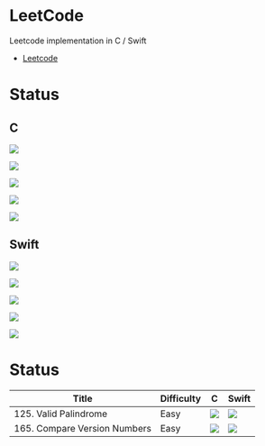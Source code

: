 LeetCode
=========

Leetcode implementation in C / Swift

* [Leetcode](https://leetcode.com/ "Leetcode")

Status
=========

## C 

![](https://img.shields.io/badge/[125]-21.74%25%20(003ms)-brightgreen.svg)

![](https://img.shields.io/badge/[165]-03.85%25%20(000ms)-brightgreen.svg)

![](https://img.shields.io/badge/[168]-00.00%25%20(000ms)-brightgreen.svg)

![](https://img.shields.io/badge/[189]-51.15%25%20(006ms)-brightgreen.svg)

![](https://img.shields.io/badge/[278]-00.00%25%20(000ms)-brightgreen.svg)


## Swift

![](https://img.shields.io/badge/[125]-71.88%25%20(222ms)-brightgreen.svg)

![](https://img.shields.io/badge/[165]-90.00%25%20(016ms)-brightgreen.svg)

![](https://img.shields.io/badge/[168]-75.00%25%20(016ms)-brightgreen.svg)

![](https://img.shields.io/badge/[189]-42.86%25%20(055ms)-brightgreen.svg)

![](https://img.shields.io/badge/[278]-Not--Support-brightgreen.svg)

Status
=========
| Title | Difficulty | C | Swift |
| ----- | ---------- | ---- | ----- |
125. Valid Palindrome | Easy | ![](https://img.shields.io/badge/21.47%25-003ms-brightgreen.svg) | ![](https://img.shields.io/badge/71.88%25-222ms-brightgreen.svg) |
165. Compare Version Numbers | Easy | ![](https://img.shields.io/badge/03.85%25-000ms-brightgreen.svg) | ![](https://img.shields.io/badge/90.00%25-016ms-brightgreen.svg) |






